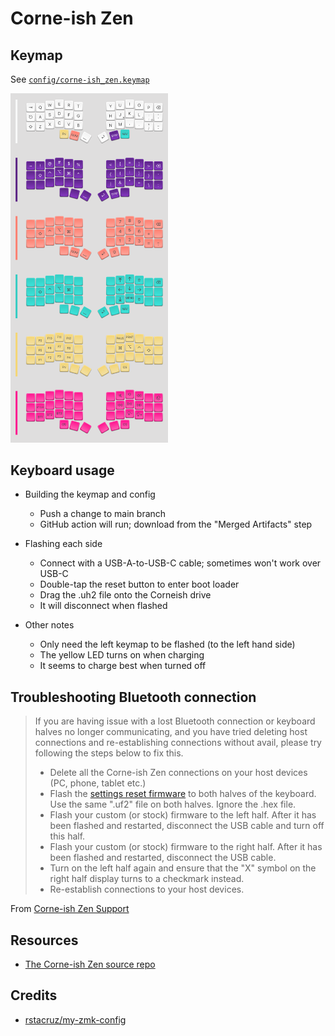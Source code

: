 # Corne-ish Zen

## Keymap

See [`config/corne-ish_zen.keymap`](config/corne-ish_zen.keymap)

<img src="./asavoy-corne-mx.png" width="50%">

## Keyboard usage

- Building the keymap and config

  - Push a change to main branch
  - GitHub action will run; download from the "Merged Artifacts" step

- Flashing each side

  - Connect with a USB-A-to-USB-C cable; sometimes won't work over USB-C
  - Double-tap the reset button to enter boot loader
  - Drag the .uh2 file onto the Corneish drive
  - It will disconnect when flashed

- Other notes

  - Only need the left keymap to be flashed (to the left hand side)
  - The yellow LED turns on when charging
  - It seems to charge best when turned off

## Troubleshooting Bluetooth connection

> If you are having issue with a lost Bluetooth connection or keyboard halves no longer communicating, and you have tried deleting host connections and re-establishing connections without avail, please try following the steps below to fix this.
>
> - Delete all the Corne-ish Zen connections on your host devices (PC, phone, tablet etc.)
> - Flash the [settings reset firmware](https://cdn.shopify.com/s/files/1/0523/0847/6068/files/Corne-ish_Zen_settings_reset_firmware.zip?v=1684845614) to both halves of the keyboard. Use the same ".uf2" file on both halves. Ignore the .hex file.
> - Flash your custom (or stock) firmware to the left half. After it has been flashed and restarted, disconnect the USB cable and turn off this half.
> - Flash your custom (or stock) firmware to the right half. After it has been flashed and restarted, disconnect the USB cable.
> - Turn on the left half again and ensure that the "X" symbol on the right half display turns to a checkmark instead.
> - Re-establish connections to your host devices.

From [Corne-ish Zen Support](https://lowprokb.ca/pages/corne-ish-zen-support)

## Resources

- [The Corne-ish Zen source repo](https://github.com/LOWPROKB/zmk-config-Corne-ish-Zen)

## Credits

- [rstacruz/my-zmk-config](https://github.com/rstacruz/my-zmk-config)
